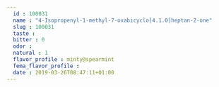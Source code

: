 ```yaml
---
  id : 100031
  name : "4-Isopropenyl-1-methyl-7-oxabicyclo[4.1.0]heptan-2-one"
  slug : 100031
  taste : 
  bitter : 0
  odor : 
  natural : 1
  flavor_profile : minty@spearmint
  fema_flavor_profile : 
  date : 2019-03-26T08:47:11+01:00
---
```



